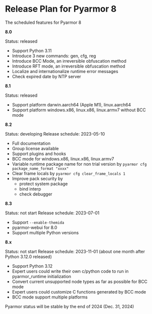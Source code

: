 # Release Plan for Pyarmor 8

The scheduled features for Pyarmor 8

**8.0**

Status: released

- Support Python 3.11
- Introduce 3 new commands: gen, cfg, reg
- Introduce BCC Mode, an irreversible obfuscation method
- Introduce RFT mode, an irreversible obfuscation method
- Localize and internationalize runtime error messages
- Check expired date by NTP server

**8.1**

Status: released

- Support platform darwin.aarch64 (Apple M1), linux.aarch64
- Support platform windows.x86, linux.x86, linux.armv7 without BCC mode

**8.2**

Status: developing
Release schedule: 2023-05-10

- Full documentation
- Group license available
- Support plugins and hooks
- BCC mode for windows.x86, linux.x86, linux.armv7
- Variable runtime package name for non trial version by `pyarmor cfg package_name_format "xxxx"`
- Clear frame locals by `pyarmor cfg clear_frame_locals 1`
- Improve pack security by
  - protect system package
  - bind interp
  - check debugger

**8.3**

Status: not start
Release schedule: 2023-07-01

- Support `--enable-themida`
- pyarmor-webui for 8.0
- Support multiple Python versions

**8.x**

Status: not start
Release schedule: 2023-11-01 (about one month after Python 3.12.0 released)

- Support Python 3.12
- Expert users could write their own c/python code to run in pyarmor_runtime initialization
- Convert current unsupported node types as far as possible for BCC mode
- Expert users could customize C functions generated by BCC mode
- BCC mode support multiple platforms

Pyarmor status will be stable by the end of 2024 (Dec. 31, 2024)
